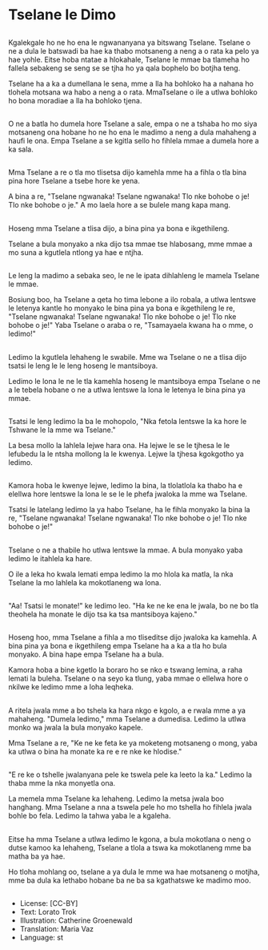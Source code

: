 # Tselane le Dimo

##
Kgalekgale ho ne ho ena le ngwananyana ya bitswang Tselane. Tselane o ne a dula le batswadi ba hae ka thabo motsaneng a neng a o rata ka pelo ya hae yohle. Eitse hoba ntatae a hlokahale, Tselane le mmae ba tlameha ho fallela sebakeng se seng se se tjha ho ya qala bophelo bo botjha teng.

Tselane ha a ka a dumellana le sena, mme a lla ha bohloko ha a nahana ho tlohela motsana wa habo a neng a o rata. MmaTselane o ile a utlwa bohloko ho bona moradiae a lla ha bohloko tjena.

##
O ne a batla ho dumela hore Tselane a sale, empa o ne a tshaba ho mo siya motsaneng ona hobane ho ne ho ena le madimo a neng a dula mahaheng a haufi le ona. Empa Tselane a se kgitla sello ho fihlela mmae a dumela hore a ka sala.

##
Mma Tselane a re o tla mo tlisetsa dijo kamehla mme ha a fihla o tla bina pina hore Tselane a tsebe hore ke yena.

A bina a re, "Tselane ngwanaka! Tselane ngwanaka! Tlo nke bohobe o je! Tlo nke bohobe o je." A mo laela hore a se bulele mang kapa mang.

##
Hoseng mma Tselane a tlisa dijo, a bina pina ya bona e ikgethileng.

Tselane a bula monyako a nka dijo tsa mmae tse hlabosang, mme mmae a mo suna a kgutlela ntlong ya hae e ntjha.

##
Le leng la madimo a sebaka seo, le ne le ipata dihlahleng le mamela Tselane le mmae.

Bosiung boo, ha Tselane a qeta ho tima lebone a ilo robala, a utlwa lentswe le letenya kantle ho monyako le bina pina ya bona e ikgethileng le re, "Tselane ngwanaka! Tselane ngwanaka! Tlo nke bohobe o je! Tlo nke bohobe o je!" Yaba Tselane o araba o re, "Tsamayaela kwana ha o mme, o ledimo!"

##
Ledimo la kgutlela lehaheng le swabile. Mme wa Tselane o ne a tlisa dijo tsatsi le leng le le leng hoseng le mantsiboya.

Ledimo le lona le ne le tla kamehla hoseng le mantsiboya empa Tselane o ne a le tebela hobane o ne a utlwa lentswe la lona le letenya le bina pina ya mmae.

##
Tsatsi le leng ledimo la ba le mohopolo, "Nka fetola lentswe la ka hore le Tshwane le la mme wa Tselane."

La besa mollo la lahlela lejwe hara ona. Ha lejwe le se le tjhesa le le lefubedu la le ntsha mollong la le kwenya. Lejwe la tjhesa kgokgotho ya ledimo.

##
Kamora hoba le kwenye lejwe, ledimo la bina, la tlolatlola ka thabo ha e elellwa hore lentswe la lona le se le le phefa jwaloka la mme wa Tselane.

Tsatsi le latelang ledimo la ya habo Tselane, ha le fihla monyako la bina la re, "Tselane ngwanaka! Tselane ngwanaka! Tlo nke bohobe o je! Tlo nke bohobe o je!"

##
Tselane o ne a thabile ho utlwa lentswe la mmae. A bula monyako yaba ledimo le itahlela ka hare.

O ile a leka ho kwala lemati empa ledimo la mo hlola ka matla, la nka Tselane la mo lahlela ka mokotlaneng wa lona.

##
"Aa! Tsatsi le monate!" ke ledimo leo. "Ha ke ne ke ena le jwala, bo ne bo tla theohela ha monate le dijo tsa ka tsa mantsiboya kajeno."

##
Hoseng hoo, mma Tselane a fihla a mo tliseditse dijo jwaloka ka kamehla. A bina pina ya bona e ikgethileng empa Tselane ha a ka a tla ho bula monyako. A bina hape empa Tselane ha a bula.

Kamora hoba a bine kgetlo la boraro ho se nko e tswang lemina, a raha lemati la buleha. Tselane o na seyo ka tlung, yaba mmae o ellelwa hore o nkilwe ke ledimo mme a loha leqheka.

##
A ritela jwala mme a bo tshela ka hara nkgo e kgolo, a e rwala mme a ya mahaheng. "Dumela ledimo," mma Tselane a dumedisa. Ledimo la utlwa monko wa jwala la bula monyako kapele.

Mma Tselane a re, "Ke ne ke feta ke ya moketeng motsaneng o mong, yaba ka utlwa o bina ha monate ka re e re nke ke hlodise."

##
"E re ke o tshelle jwalanyana pele ke tswela pele ka leeto la ka." Ledimo la thaba mme la nka monyetla ona.

La memela mma Tselane ka lehaheng. Ledimo la metsa jwala boo hanghang. Mma Tselane a nna a tswela pele ho mo tshella ho fihlela jwala bohle bo fela. Ledimo la tahwa yaba le a kgaleha.

##
Eitse ha mma Tselane a utlwa ledimo le kgona, a bula mokotlana o neng o dutse kamoo ka lehaheng, Tselane a tlola a tswa ka mokotlaneng mme ba matha ba ya hae.

Ho tloha mohlang oo, tselane a ya dula le mme wa hae motsaneng o motjha, mme ba dula ka lethabo hobane ba ne ba sa kgathatswe ke madimo moo.

##
* License: [CC-BY]
* Text: Lorato Trok
* Illustration: Catherine Groenewald
* Translation: Maria Vaz
* Language: st
